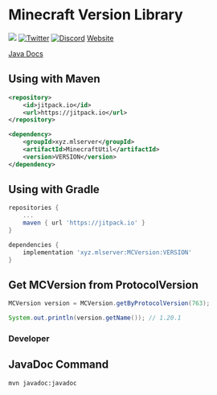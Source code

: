 # Minecraft Version Library

[![](https://jitpack.io/v/xyz.mlserver/MCVersion.svg)](https://jitpack.io/#xyz.mlserver/MCVersion)
[![Twitter](https://badgen.net/twitter/follow/monster_2408?icon=twitter)](https://twitter.com/monster_2408)
[![Discord](https://discord.com/api/guilds/556844677115150366/widget.png)](https://discord.mlserver.xyz)
[Website](https://monster2408.com)

[Java Docs](https://docs.mlserver.jp/MCVersion/)

## Using with Maven

```xml
<repository>
    <id>jitpack.io</id>
    <url>https://jitpack.io</url>
</repository>

<dependency>
    <groupId>xyz.mlserver</groupId>
    <artifactId>MinecraftUtil</artifactId>
    <version>VERSION</version>
</dependency>
```

## Using with Gradle

```gradle
repositories {
    ...
    maven { url 'https://jitpack.io' }
}

dependencies {
    implementation 'xyz.mlserver:MCVersion:VERSION'
}
```

## Get MCVersion from ProtocolVersion

```java
MCVersion version = MCVersion.getByProtocolVersion(763);

System.out.println(version.getName()); // 1.20.1
```

### Developer
## JavaDoc Command
```shell
mvn javadoc:javadoc
```